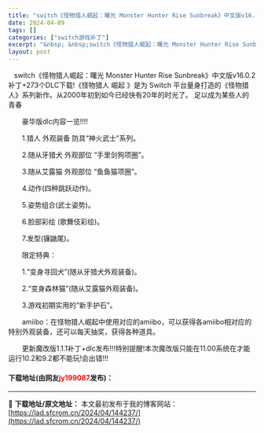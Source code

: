 ```yaml
---
title: "switch《怪物猎人崛起：曙光 Monster Hunter Rise Sunbreak》中文版v16.0.2补丁+273个DLC下载"
date: 2024-04-09
tags: []
categories: ["switch游戏补丁"]
excerpt: "&nbsp; &nbsp;switch《怪物猎人崛起：曙光 Monster Hunter Rise Sunbreak》中文版v16.0.2补丁+273个DLC下载!《怪物猎人 崛起 》是为 Switch 平台量身打造的《怪物猎人》系列新作。从2000年初到如今已经快有20年的时光了。 足以成为某些人&hellip;"
layout: post
---
```


 <p>&nbsp; &nbsp;switch《怪物猎人崛起：曙光 Monster Hunter Rise Sunbreak》中文版v16.0.2补丁+273个DLC下载!《怪物猎人 崛起 》是为 Switch 平台量身打造的《怪物猎人》系列新作。从2000年初到如今已经快有20年的时光了。 足以成为某些人的青春</p> <p>　　豪华版dlc内容一览!!!!</p> <p>　　1.猎人 外观装备 防具&ldquo;神火武士&rdquo;系列。</p> <p>　　2.随从牙猎犬 外观部位 &ldquo;手里剑狗项圈&rdquo;。</p> <p>　　3.随从艾露猫 外观部位 &ldquo;鱼鱼猫项圈&rdquo;。</p> <p>　　4.动作(四种跳跃动作)。</p> <p>　　5.姿势组合(武士姿势)。</p> <p>　　6.脸部彩绘 (歌舞伎彩绘)。</p> <p>　　7.发型(镰鼬尾)。</p> <p>　　限定特典：</p> <p>　　1.&ldquo;变身寻回犬&rdquo;(随从牙猎犬外观装备)。</p> <p>　　2.&ldquo;变身森林猫&rdquo;(随从艾露猫外观装备)。</p> <p>　　3.游戏初期实用的&ldquo;新手护石&rdquo;。</p> <p>　　amiibo：在怪物猎人崛起中使用对应的amiibo，可以获得各amiibo相对应的特别外观装备，还可以每天抽奖，获得各种道具。</p> <p>　　更新魔改版1.1.1补丁+dlc发布!!!特别提醒!本次魔改版只能在11.00系统在才能运行10.2和9.2都不能玩!会出错!!!</p> <p><h4>下载地址(由网友<font color="red">jy199087</font>发布)：</h4></p> 

---
📖 **下载地址/原文地址：** 本文最初发布于我的博客网站：[https://lad.sfcrom.cn/2024/04/144237/](https://lad.sfcrom.cn/2024/04/144237/)
